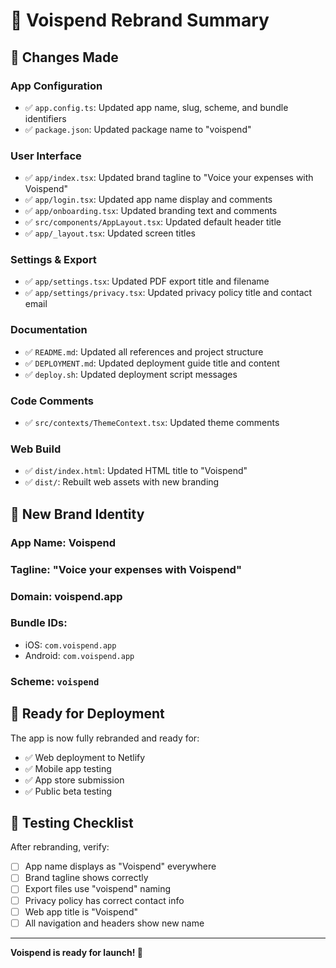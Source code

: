 # 🔄 Voispend Rebrand Summary

## 📝 **Changes Made**

### **App Configuration**
- ✅ `app.config.ts`: Updated app name, slug, scheme, and bundle identifiers
- ✅ `package.json`: Updated package name to "voispend"

### **User Interface**
- ✅ `app/index.tsx`: Updated brand tagline to "Voice your expenses with Voispend"
- ✅ `app/login.tsx`: Updated app name display and comments
- ✅ `app/onboarding.tsx`: Updated branding text and comments
- ✅ `src/components/AppLayout.tsx`: Updated default header title
- ✅ `app/_layout.tsx`: Updated screen titles

### **Settings & Export**
- ✅ `app/settings.tsx`: Updated PDF export title and filename
- ✅ `app/settings/privacy.tsx`: Updated privacy policy title and contact email

### **Documentation**
- ✅ `README.md`: Updated all references and project structure
- ✅ `DEPLOYMENT.md`: Updated deployment guide title and content
- ✅ `deploy.sh`: Updated deployment script messages

### **Code Comments**
- ✅ `src/contexts/ThemeContext.tsx`: Updated theme comments

### **Web Build**
- ✅ `dist/index.html`: Updated HTML title to "Voispend"
- ✅ `dist/`: Rebuilt web assets with new branding

## 🎯 **New Brand Identity**

### **App Name**: Voispend
### **Tagline**: "Voice your expenses with Voispend"
### **Domain**: voispend.app
### **Bundle IDs**: 
- iOS: `com.voispend.app`
- Android: `com.voispend.app`
### **Scheme**: `voispend`

## 🚀 **Ready for Deployment**

The app is now fully rebranded and ready for:
- ✅ Web deployment to Netlify
- ✅ Mobile app testing
- ✅ App store submission
- ✅ Public beta testing

## 📱 **Testing Checklist**

After rebranding, verify:
- [ ] App name displays as "Voispend" everywhere
- [ ] Brand tagline shows correctly
- [ ] Export files use "voispend" naming
- [ ] Privacy policy has correct contact info
- [ ] Web app title is "Voispend"
- [ ] All navigation and headers show new name

---

**Voispend is ready for launch! 🎉**
